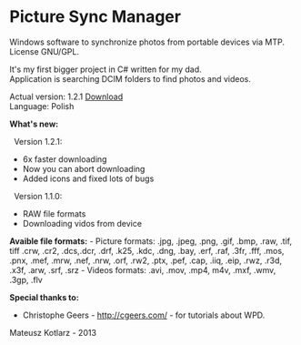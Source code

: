 Picture Sync Manager
==================

Windows software to synchronize photos from portable devices via MTP.
License GNU/GPL.

It's my first bigger project in C# written for my dad.<br />
Application is searching DCIM folders to find photos and videos.

Actual version: 1.2.1
<a href="http://sourceforge.net/projects/picturesyncmana/files/PictureSyncManager_v_1_2_1.exe/download">Download</a><br />
Language: Polish

<b>What's new:</b>
<p>&nbsp;&nbsp;Version 1.2.1:</p>
<ul>
	<li>6x faster downloading</li>
	<li>Now you can abort downloading</li>
	<li>Added icons and fixed lots of bugs</li>
</ul>
<p>&nbsp;&nbsp;Version 1.1.0:</p>
<ul>
	<li>RAW file formats</li>
	<li>Downloading vidos from device</li>
</ul>
<b>Avaible file formats:</b>
 - Picture formats:
		.jpg, .jpeg, .png, .gif, .bmp, .raw, .tif, tiff
		.crw, .cr2, .dcs,.dcr, .drf, .k25, .kdc,
		.dng, .bay, .erf, .raf, .3fr, .fff, .mos, .pnx, .mef,
		.mrw, .nef, .nrw, .orf, .rw2, .ptx, .pef, .cap, .iiq,
		.eip, .rwz, .r3d, .x3f, .arw, .srf, .srz 
 - Videos formats:
		.avi, .mov, .mp4, m4v, .mxf, .wmv, .3gp, .flv
 
<b>Special thanks to:</b>
 - Christophe Geers - http://cgeers.com/ - for tutorials about WPD.


Mateusz Kotlarz - 2013
